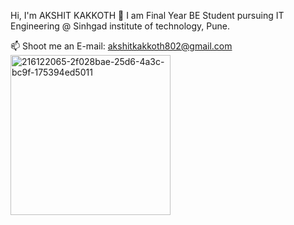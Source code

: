 Hi, I'm AKSHIT KAKKOTH 👋
I am Final Year BE Student pursuing IT Engineering @ Sinhgad institute of technology, Pune.




📫 Shoot me an E-mail: akshitkakkoth802@gmail.com<img width="256" height="256" alt="216122065-2f028bae-25d6-4a3c-bc9f-175394ed5011" src="https://github.com/user-attachments/assets/a50ac9d4-d015-4cdd-b261-febe6d475ceb" />


